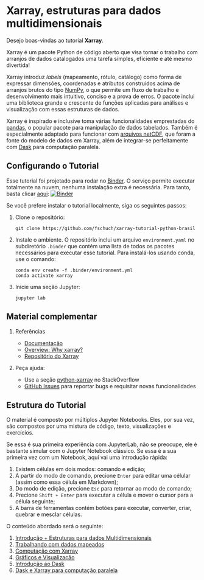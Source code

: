 # Xarray, estruturas para dados multidimensionais

Desejo boas-vindas ao tutorial **Xarray**.

Xarray é um pacote Python de código aberto que visa tornar o trabalho com arranjos de dados catalogados uma tarefa simples, eficiente e até mesmo divertida!

Xarray introduz *labels* (mapeamento, rótulo, catálogo) como forma de expressar dimensões, coordenadas e atributos construidos acima de arranjos brutos do tipo [NumPy](https://numpy.org/),
o que permite um fluxo de trabalho e desenvolvimento mais intuitivo, conciso e a prova de erros.
O pacote inclui uma biblioteca grande e crescente de funções aplicadas para análises e visualização com essas estruturas de dados.

Xarray é inspirado e inclusive toma várias funcionalidades emprestadas do [pandas](https://pandas.pydata.org/), o popular pacote para manipulação de dados tabelados.
Também é especialmente adaptado para funcionar com [arquivos netCDF](http://www.unidata.ucar.edu/software/netcdf), que foram a fonte do modelo de dados em Xarray, além de integrar-se perfeitamente com [Dask](http://dask.org/) para computação paralela.

## Configurando o Tutorial

Esse tutorial foi projetado para rodar no [Binder](https://mybinder.org/).
O serviço permite executar totalmente na nuvem, nenhuma instalação extra é necessária.
Para tanto, basta clicar [aqui](https://mybinder.org/v2/gh/fschuch/xarray-tutorial-python-brasil/master?urlpath=lab/python-brasil-2020):
[![Binder](https://mybinder.org/badge_logo.svg)](https://mybinder.org/v2/gh/fschuch/xarray-tutorial-python-brasil/master?urlpath=lab/python-brasil-2020)

Se você prefere instalar o tutorial localmente, siga os seguintes passos:

1. Clone o repositório:

   ```
   git clone https://github.com/fschuch/xarray-tutorial-python-brasil
   ```

1. Instale o ambiente. O repositório inclui um arquivo `environment.yaml` no subdiretório `.binder` que contém uma lista de todos os pacotes necessários para executar esse tutorial.
   Para instalá-los usando conda, use o comando:

   ```
   conda env create -f .binder/environment.yml
   conda activate xarray
   ```

1. Inicie uma seção Jupyter:

   ```
   jupyter lab
   ```

## Material complementar

1. Referências

    - [Documentação](http://xarray.pydata.org/en/stable/)
    - [Overview: Why xarray?](http://xarray.pydata.org/en/stable/why-xarray.html)
    - [Repositório do Xarray](https://github.com/pydata/xarray)

1. Peça ajuda:

    - Use a seção [python-xarray](https://stackoverflow.com/questions/tagged/python-xarray) no StackOverflow
    - [GitHub Issues](https://github.com/pydata/xarray/issues) para reportar bugs e requisitar novas funcionalidades


## Estrutura do Tutorial

O material é composto por múltiplos Jupyter Notebooks. Eles, por sua vez, são compostos por uma mistura de código, texto, visualizações e exercícios.

Se essa é sua primeira experiência com JupyterLab, não se preocupe, ele é bastante simular com o Jupyter Notebook clássico. Se essa é a sua primeira vez com um Notebook, aqui vai uma introdução rápida:

1. Existem células em dois modos: comando e edição;
1. A partir do modo de comando, precione `Enter` para editar uma célular (assim como essa célula em Markdown);
1. Do modo de edição, precione `Esc` para retornar ao modo de comando;
1. Precione `Shift + Enter` para executar a célula e mover o cursor para a célula seguinte;
1. A barra de ferramentas contém botões para executar, converter, criar, quebrar e mesclar células.

O conteúdo abordado será o seguinte:

1. [Introdução + Estruturas para dados Multidimensionais](./01_estruturas_de_dados_e_io.ipynb)
1. [Trabalhando com dados mapeados](./02_trabalhando_com_dados_mapeados.ipynb)
1. [Computação com Xarray](03_calculos_com_xarray.ipynb)
1. [Gráficos e Visualização](04_graficos_e_visualizacao.ipynb)
1. [Introdução ao Dask](05_introducao_ao_dask.ipynb)
1. [Dask e Xarray para computação paralela](06_xarray_e_dask.ipynb)